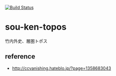 [![Build Status](https://travis-ci.org/yoshihiro503/sou-ken-topos.svg?branch=master)](https://travis-ci.org/yoshihiro503/sou-ken-topos)

# sou-ken-topos

竹内外史、層圏トポス

## reference

- http://ccvanishing.hateblo.jp/?page=1358683043